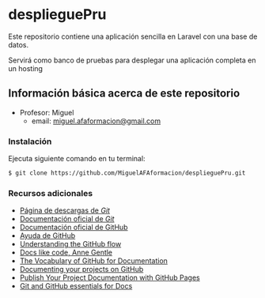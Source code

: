 # desplieguePru
Este repositorio contiene una aplicación sencilla en Laravel con una base de datos.

Servirá como banco de pruebas para desplegar una aplicación completa en un hosting

## Información básica acerca de este repositorio

* Profesor: Miguel
  * email: miguel.afaformacion@gmail.com
  
### Instalación

Ejecuta siguiente comando en tu terminal:

```sh
$ git clone https://github.com/MiguelAFAformacion/desplieguePru.git
``` 
  

### Recursos adicionales

* [Página de descargas de *Git*](https://git-scm.com/downloads)
* [Documentación oficial de *Git*](https://git-scm.com/docs)
* [Documentación oficial de GitHub](https://guides.github.com/)
* [Ayuda de GitHub](https://help.github.com/)
* [Understanding the GitHub flow](https://guides.github.com/introduction/flow/)
* [Docs like code, Anne Gentle](https://www.docslikecode.com/book/)
* [The Vocabulary of GitHub for Documentation](https://www.docslikecode.com/articles/github-for-docs/)
* [Documenting your projects on GitHub](https://guides.github.com/features/wikis/)
* [Publish Your Project Documentation with GitHub Pages](https://github.blog/2016-08-22-publish-your-project-documentation-with-github-pages/)
* [Git and GitHub essentials for Docs](https://docs.microsoft.com/en-us/contribute/git-github-fundamentals)
